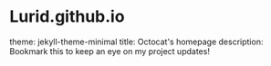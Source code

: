 # Lurid.github.io
theme: jekyll-theme-minimal
title: Octocat's homepage
description: Bookmark this to keep an eye on my project updates!
